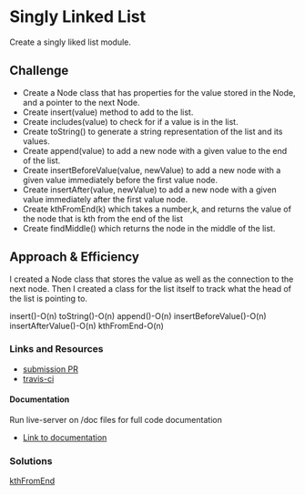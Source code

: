 # Singly Linked List

Create a singly liked list module.

## Challenge

- Create a Node class that has properties for the value stored in the Node, and a pointer to the next Node.
- Create insert(value) method to add to the list.
- Create includes(value) to check for if a value is in the list.
- Create toString() to generate a string representation of the list and its values.
- Create append(value) to add a new node with a given value to the end of the list.
- Create insertBeforeValue(value, newValue) to add a new node with a given value immediately before the first value node.
- Create insertAfter(value, newValue) to add a new node with a given value immediately after the first value node.
- Create kthFromEnd(k) which takes a number,k, and returns the value of the node that is kth from the end of the list
- Create findMiddle() which returns the node in the middle of the list.

## Approach & Efficiency
I created a Node class that stores the value as well as the connection to the next node. Then I created a class for the list itself to track what the head of the list is pointing to.

insert()-O(n)
toString()-O(n)
append()-O(n)
insertBeforeValue()-O(n)
insertAfterValue()-O(n)
kthFromEnd-O(n)

### Links and Resources
* [submission PR](https://github.com/tskyles-401-advanced-javascript/data-structures-and-algorithims/pull/5)
* [travis-ci](https://travis-ci.com/tskyles-401-advanced-javascript/data-structures-and-algorithims)

#### Documentation
Run live-server on /doc files for full code documentation
* [Link to documentation](https://github.com/tskyles-401-advanced-javascript/data-structures-and-algorithims/tree/master/Data-Structures/LinkedList/docs)

### Solutions

[kthFromEnd](./assets/ll-kthFromEnd.jpg)

